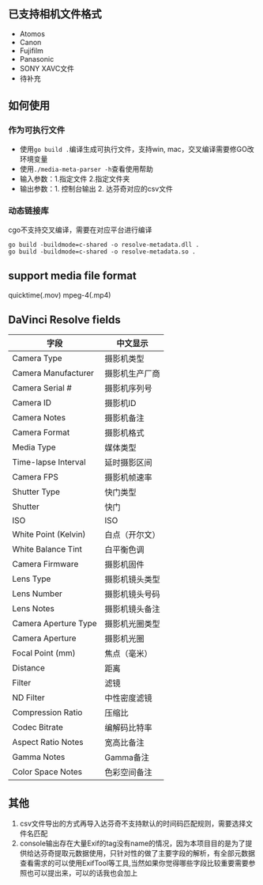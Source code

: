 ## 已支持相机文件格式
* Atomos
* Canon 
* Fujifilm
* Panasonic
* SONY XAVC文件
* 待补充

## 如何使用
### 作为可执行文件
* 使用`go build .`编译生成可执行文件，支持win, mac，交叉编译需要修GO改环境变量
* 使用`./media-meta-parser -h`查看使用帮助
* 输入参数：1.指定文件 2.指定文件夹
* 输出参数：1. 控制台输出 2. 达芬奇对应的csv文件
   
### 动态链接库
cgo不支持交叉编译，需要在对应平台进行编译
```shell
go build -buildmode=c-shared -o resolve-metadata.dll .
go build -buildmode=c-shared -o resolve-metadata.so .
```

## support media file format
quicktime(.mov)
mpeg-4(.mp4)

## DaVinci Resolve fields
|  字段   | 中文显示  |
|  ----  | ----  |
| Camera Type | 摄影机类型 |
| Camera Manufacturer | 摄影机生产厂商 |
| Camera Serial # | 摄影机序列号 |
| Camera ID | 摄影机ID |
| Camera Notes | 摄影机备注 |
| Camera Format | 摄影机格式 |
| Media Type | 媒体类型 |
| Time-lapse Interval | 延时摄影区间 |
| Camera FPS | 摄影机帧速率 |
| Shutter Type | 快门类型 |
| Shutter | 快门 |
| ISO | ISO |
| White Point (Kelvin) | 白点（开尔文） |
| White Balance Tint | 白平衡色调 |
| Camera Firmware | 摄影机固件 |
| Lens Type | 摄影机镜头类型 |
| Lens Number | 摄影机镜头号码 |
| Lens Notes | 摄影机镜头备注 |
| Camera Aperture Type | 摄影机光圈类型 |
| Camera Aperture | 摄影机光圈 |
| Focal Point (mm) | 焦点（毫米） |
| Distance | 距离 |
| Filter | 滤镜 |
| ND Filter | 中性密度滤镜 |
| Compression Ratio | 压缩比 |
| Codec Bitrate | 编解码比特率 |
| Aspect Ratio Notes | 宽高比备注 |
| Gamma Notes | Gamma备注 |
| Color Space Notes | 色彩空间备注 |

## 其他
1. csv文件导出的方式再导入达芬奇不支持默认的时间码匹配规则，需要选择文件名匹配
2. console输出存在大量Exif的tag没有name的情况，因为本项目目的是为了提供给达芬奇提取元数据使用，只针对性的做了主要字段的解析，有全部元数据查看需求的可以使用ExifTool等工具,当然如果你觉得哪些字段比较重要需要参照也可以提出来，可以的话我也会加上

